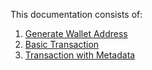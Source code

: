 This documentation consists of:

1. [Generate Wallet Address](https://github.com/ValdryanIvandito/cardano-basic-transaction-guide/blob/main/generate-wallet-address-eng.md)
2. [Basic Transaction](https://github.com/ValdryanIvandito/cardano-basic-transaction-guide/blob/main/transaction-eng.md)
3. [Transaction with Metadata](https://github.com/ValdryanIvandito/cardano-basic-transaction-guide/blob/main/metadata-eng.md)
